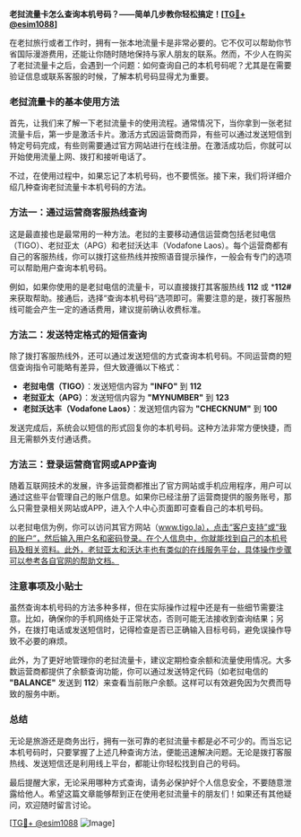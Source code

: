 **老挝流量卡怎么查询本机号码？——简单几步教你轻松搞定！[[TG💪+ @esim1088](https://t.me/s/esim1088)]**

在老挝旅行或者工作时，拥有一张本地流量卡是非常必要的。它不仅可以帮助你节省国际漫游费用，还能让你随时随地保持与家人朋友的联系。然而，不少人在购买了老挝流量卡之后，会遇到一个问题：如何查询自己的本机号码呢？尤其是在需要验证信息或联系客服的时候，了解本机号码显得尤为重要。

### 老挝流量卡的基本使用方法

首先，让我们来了解一下老挝流量卡的使用流程。通常情况下，当你拿到一张老挝流量卡后，第一步是激活卡片。激活方式因运营商而异，有些可以通过发送短信到特定号码完成，有些则需要通过官方网站进行在线注册。在激活成功后，你就可以开始使用流量上网、拨打和接听电话了。

不过，在使用过程中，如果忘记了本机号码，也不要慌张。接下来，我们将详细介绍几种查询老挝流量卡本机号码的方法。

### 方法一：通过运营商客服热线查询

这是最直接也是最常用的一种方法。老挝的主要移动通信运营商包括老挝电信（TIGO）、老挝亚太（APG）和老挝沃达丰（Vodafone Laos）。每个运营商都有自己的客服热线，你可以拨打这些热线并按照语音提示操作，一般会有专门的选项可以帮助用户查询本机号码。

例如，如果你使用的是老挝电信的流量卡，可以直接拨打其客服热线 **112** 或 ***112#** 来获取帮助。接通后，选择“查询本机号码”选项即可。需要注意的是，拨打客服热线可能会产生一定的通话费用，建议提前确认收费标准。

### 方法二：发送特定格式的短信查询

除了拨打客服热线外，还可以通过发送短信的方式查询本机号码。不同运营商的短信查询指令可能略有差异，但大致遵循以下格式：

- **老挝电信（TIGO）**：发送短信内容为 **"INFO"** 到 **112**
- **老挝亚太（APG）**：发送短信内容为 **"MYNUMBER"** 到 **123**
- **老挝沃达丰（Vodafone Laos）**：发送短信内容为 **"CHECKNUM"** 到 **100**

发送完成后，系统会以短信的形式回复你的本机号码。这种方法非常方便快捷，而且无需额外支付通话费。

### 方法三：登录运营商官网或APP查询

随着互联网技术的发展，许多运营商都推出了官方网站或手机应用程序，用户可以通过这些平台管理自己的账户信息。如果你已经注册了运营商提供的服务账号，那么只需登录相关网站或APP，进入个人中心页面即可查看自己的本机号码。

以老挝电信为例，你可以访问其官方网站（www.tigo.la），点击“客户支持”或“我的账户”，然后输入用户名和密码登录。在个人信息中，你就能找到自己的本机号码及相关资料。此外，老挝亚太和沃达丰也有类似的在线服务平台，具体操作步骤可以参考各自官网的帮助文档。

### 注意事项及小贴士

虽然查询本机号码的方法多种多样，但在实际操作过程中还是有一些细节需要注意。比如，确保你的手机网络处于正常状态，否则可能无法接收到查询结果；另外，在拨打电话或发送短信时，记得检查是否已正确输入目标号码，避免误操作导致不必要的麻烦。

此外，为了更好地管理你的老挝流量卡，建议定期检查余额和流量使用情况。大多数运营商都提供了余额查询功能，你可以通过发送特定代码（如老挝电信的 **"BALANCE"** 发送到 **112**）来查看当前账户余额。这样可以有效避免因为欠费而导致的服务中断。

### 总结

无论是旅游还是商务出行，拥有一张可靠的老挝流量卡都是必不可少的。而当忘记本机号码时，只要掌握了上述几种查询方法，便能迅速解决问题。无论是拨打客服热线、发送短信还是利用线上平台，都能让你轻松找到自己的号码。

最后提醒大家，无论采用哪种方式查询，请务必保护好个人信息安全，不要随意泄露给他人。希望这篇文章能够帮到正在使用老挝流量卡的朋友们！如果还有其他疑问，欢迎随时留言讨论。

[[TG💪+ @esim1088](https://t.me/s/esim1088) ![Image](https://i.postimg.cc/4NQfJmqS/Snipaste-2025-05-13-00-14-12.png)]